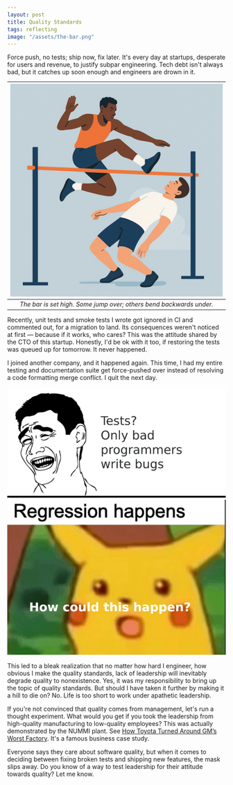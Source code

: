 ```yaml
---
layout: post
title: Quality Standards
tags: reflecting
image: "/assets/the-bar.png"
---
```


Force push, no tests; ship now, fix later. It's every day at startups, desperate for users and revenue, to justify subpar engineering. Tech debt isn't always bad, but it catches up soon enough and engineers are drown in it. 

| ![the-bar](/assets/the-bar.png) |
|:--:|
| _The bar is set high. Some jump over; others bend backwards under._ |

Recently, unit tests and smoke tests I wrote got ignored in CI and commented out, for a migration to land. Its consequences weren't noticed at first — because if it works, who cares? This was the attitude shared by the CTO of this startup. Honestly, I'd be ok with it too, if restoring the tests was queued up for tomorrow. It never happened.

I joined another company, and it happened again. This time, I had my entire testing and documentation suite get force-pushed over instead of resolving a code formatting merge conflict. I quit the next day.

![surprise](/assets/surprise.png)

This led to a bleak realization that no matter how hard I engineer, how obvious I make the quality standards, lack of leadership will inevitably degrade quality to nonexistence. Yes, it was my responsibility to bring up the topic of quality standards. But should I have taken it further by making it a hill to die on? No. Life is too short to work under apathetic leadership.

If you're not convinced that quality comes from management, let's run a thought experiment. What would you get if you took the leadership from high-quality manufacturing to low-quality employees? This was actually demonstrated by the NUMMI plant. See [How Toyota Turned Around GM’s Worst Factory](https://www.youtube.com/watch?v=ZjxZ2Eh9GrA). It's a famous business case study.

Everyone says they care about software quality, but when it comes to deciding between fixing broken tests and shipping new features, the mask slips away. Do you know of a way to test leadership for their attitude towards quality? Let me know.

